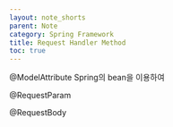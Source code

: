 ```yaml
---
layout: note_shorts
parent: Note
category: Spring Framework
title: Request Handler Method
toc: true
---
```


@ModelAttribute
Spring의 bean을 이용하여

@RequestParam

@RequestBody
